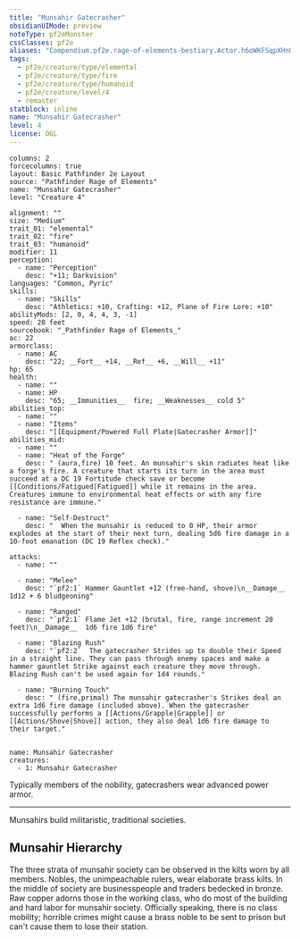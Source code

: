 ```yaml
---
title: "Munsahir Gatecrasher"
obsidianUIMode: preview
noteType: pf2eMonster
cssClasses: pf2e
aliases: "Compendium.pf2e.rage-of-elements-bestiary.Actor.h6oWKFSqpXHnOg5h" 
tags:
  - pf2e/creature/type/elemental
  - pf2e/creature/type/fire
  - pf2e/creature/type/humanoid
  - pf2e/creature/level/4
  - remaster
statblock: inline
name: "Munsahir Gatecrasher"
level: 4
license: OGL
---
```


```statblock
columns: 2
forcecolumns: true
layout: Basic Pathfinder 2e Layout
source: "Pathfinder Rage of Elements"
name: "Munsahir Gatecrasher"
level: "Creature 4"

alignment: ""
size: "Medium"
trait_01: "elemental"
trait_02: "fire"
trait_03: "humanoid"
modifier: 11
perception:
  - name: "Perception"
    desc: "+11; Darkvision"
languages: "Common, Pyric"
skills:
  - name: "Skills"
    desc: "Athletics: +10, Crafting: +12, Plane of Fire Lore: +10"
abilityMods: [2, 0, 4, 4, 3, -1]
speed: 20 feet
sourcebook: "_Pathfinder Rage of Elements_"
ac: 22
armorclass:
  - name: AC
    desc: "22; __Fort__ +14, __Ref__ +6, __Will__ +11"
hp: 65
health:
  - name: ""
  - name: HP
    desc: "65; __Immunities__  fire; __Weaknesses__ cold 5"
abilities_top:
  - name: ""
  - name: "Items"
    desc: "[[Equipment/Powered Full Plate|Gatecrasher Armor]]"
abilities_mid:
  - name: ""
  - name: "Heat of the Forge"
    desc: " (aura,fire) 10 feet. An munsahir's skin radiates heat like a forge's fire. A creature that starts its turn in the area must succeed at a DC 19 Fortitude check save or become [[Conditions/Fatigued|Fatigued]] while it remains in the area. Creatures immune to environmental heat effects or with any fire resistance are immune."

  - name: "Self-Destruct"
    desc: "  When the munsahir is reduced to 0 HP, their armor explodes at the start of their next turn, dealing 5d6 fire damage in a 10-foot emanation (DC 19 Reflex check)."

attacks:
  - name: ""

  - name: "Melee"
    desc: "`pf2:1` Hammer Gauntlet +12 (free-hand, shove)\n__Damage__  1d12 + 6 bludgeoning"

  - name: "Ranged"
    desc: "`pf2:1` Flame Jet +12 (brutal, fire, range increment 20 feet)\n__Damage__  1d6 fire 1d6 fire"

  - name: "Blazing Rush"
    desc: "`pf2:2`  The gatecrasher Strides up to double their Speed in a straight line. They can pass through enemy spaces and make a hammer gauntlet Strike against each creature they move through. Blazing Rush can't be used again for 1d4 rounds."

  - name: "Burning Touch"
    desc: " (fire,primal) The munsahir gatecrasher's Strikes deal an extra 1d6 fire damage (included above). When the gatecrasher successfully performs a [[Actions/Grapple|Grapple]] or [[Actions/Shove|Shove]] action, they also deal 1d6 fire damage to their target."
 
```

```encounter-table
name: Munsahir Gatecrasher
creatures:
  - 1: Munsahir Gatecrasher
```



Typically members of the nobility, gatecrashers wear advanced power armor.

* * *

Munsahirs build militaristic, traditional societies.

## Munsahir Hierarchy

The three strata of munsahir society can be observed in the kilts worn by all members. Nobles, the unimpeachable rulers, wear elaborate brass kilts. In the middle of society are businesspeople and traders bedecked in bronze. Raw copper adorns those in the working class, who do most of the building and hard labor for munsahir society. Officially speaking, there is no class mobility; horrible crimes might cause a brass noble to be sent to prison but can't cause them to lose their station.
